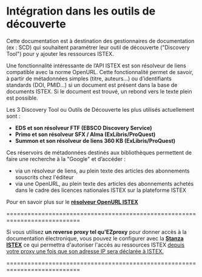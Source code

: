 # Intégration dans les outils de découverte

Cette documentation est à destination des gestionnaires de documentation \(ex : SCD\) qui souhaitent paramétrer leur outil de découverte \("Discovery Tool"\) pour y ajouter les ressources ISTEX.

Une fonctionnalité intéressante de l’API ISTEX est son résolveur de liens compatible avec la norme OpenURL. Cette fonctionnalité permet de savoir, à partir de métadonnées simples \(titre, auteurs…\) ou d’identifiants standards \(DOI, PMID…\) si un document est présent dans la base de documents ISTEX. Si le document est trouvé, un rebond vers le texte plein est possible.

Les 3 Discovery Tool ou Outils de Découverte les plus utilisés actuellement sont :

* **EDS et son résolveur FTF \(EBSCO Discovery Service\)**
* **Primo et son résolveur SFX / Alma  \(ExLibris/ProQuest\)**
* **Summon et son résolveur de liens 360 KB \(ExLibris/ProQuest\)** 

Ces réservoirs de métadonnées destinés aux bibliothèques permettent de faire une recherche à la "Google" et d’accéder :

* via un résolveur de liens, au plein texte des articles des abonnements souscrits chez l'éditeur
* via une OpenURL, au plein texte des articles des abonnements achetés dans le cadre des licences nationales ISTEX sur la plateforme ISTEX

Pour en savoir plus sur le [**résolveur OpenURL ISTEX**](https://api.istex.fr/documentation/openurl/)

===========================================================================

Si vous utilisez **un reverse proxy tel qu'EZproxy** pour donner accès à la documentation électronique, vous pouvez le configurer avec la [**Stanza ISTEX**](https://github.com/ezproxy-config/french/blob/master/Istex.txt) ce qui permettra d'autoriser l'accès au ressources ISTEX [depuis votre proxy une fois que son adresse IP sera déclarée à ISTEX.](https://acces.licencesnationales.fr/)

===========================================================================

